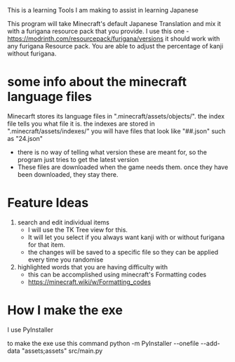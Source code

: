This is a learning Tools I am making to assist in learning Japanese

This program will take Minecraft's default Japanese Translation and mix it with a furigana resource pack that you provide.
I use this one - https://modrinth.com/resourcepack/furigana/versions
it should work with any furigana Resource pack.
You are able to adjust the percentage of kanji without furigana.

# some info about the minecraft language files
Minecarft stores its language files in ".minecraft/assets/objects/". the index file tells you what file it is. the indexes are stored in ".minecraft/assets/indexes/" you will have files that look like "##.json" such as "24.json"
- there is no way of telling what version these are meant for, so the program just tries to get the latest version
- These files are downloaded when the game needs them. once they have been downloaded, they stay there.

# Feature Ideas
1. search and edit individual items
    - I will use the TK Tree view for this. 
    - It will let you select if you always want kanji with or without furigana for that item.
    - the changes will be saved to a specific file so they can be applied every time you randomise
2. highlighted words that you are having difficulty with 
    - this can be accomplished using minecraft's Formatting codes
    - https://minecraft.wiki/w/Formatting_codes 

# How I make the exe
I use PyInstaller 

to make the exe use this command
    python -m PyInstaller --onefile --add-data "assets;assets" src/main.py


